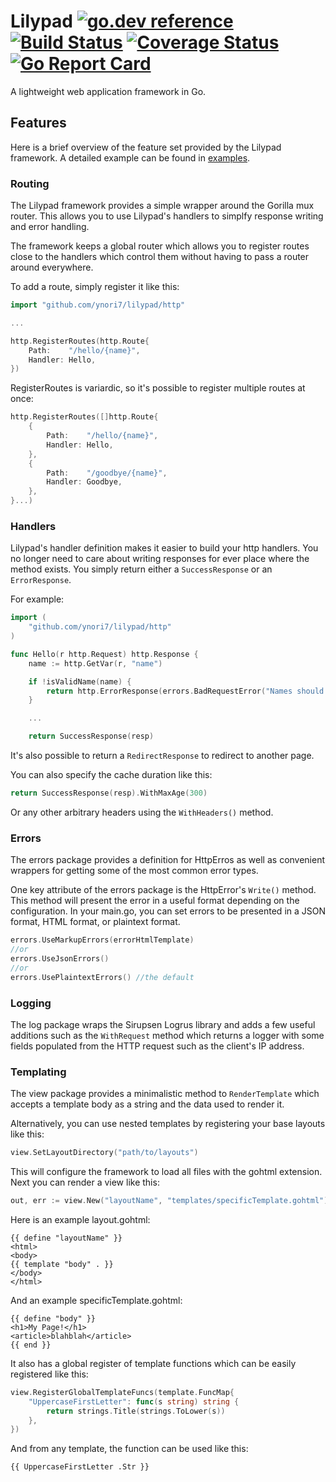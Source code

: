 # Lilypad [![go.dev reference](https://img.shields.io/badge/go.dev-reference-007d9c?logo=go&logoColor=white&style=flat-square)](https://pkg.go.dev/github.com/ynori7/lilypad) [![Build Status](https://travis-ci.org/ynori7/lilypad.svg?branch=master)](https://travis-ci.com/github/ynori7/lilypad) [![Coverage Status](https://coveralls.io/repos/github/ynori7/lilypad/badge.svg?branch=master)](https://coveralls.io/github/ynori7/lilypad?branch=master) [![Go Report Card](https://goreportcard.com/badge/ynori7/lilypad)](https://goreportcard.com/report/github.com/ynori7/lilypad)
A lightweight web application framework in Go.

## Features
Here is a brief overview of the feature set provided by the Lilypad framework.
A detailed example can be found in [examples](/examples).

### Routing
The Lilypad framework provides a simple wrapper around the Gorilla mux router. This
allows you to use Lilypad's handlers to simplfy response writing and error handling.

The framework keeps a global router which allows you to register routes close to the
handlers which control them without having to pass a router around everywhere.

To add a route, simply register it like this:

```go
import "github.com/ynori7/lilypad/http"

...

http.RegisterRoutes(http.Route{
    Path:    "/hello/{name}",
    Handler: Hello,
})
```

RegisterRoutes is variardic, so it's possible to register multiple routes at once:

```go
http.RegisterRoutes([]http.Route{
    {
        Path:    "/hello/{name}",
        Handler: Hello,
    },
    {
        Path:    "/goodbye/{name}",
        Handler: Goodbye,
    },
}...)
```

### Handlers
Lilypad's handler definition makes it easier to build your http handlers. You no longer
need to care about writing responses for ever place where the method exists. You simply
return either a `SuccessResponse` or an `ErrorResponse`.

For example:

```go
import (
	"github.com/ynori7/lilypad/http"
)

func Hello(r http.Request) http.Response {
    name := http.GetVar(r, "name")

    if !isValidName(name) {
        return http.ErrorResponse(errors.BadRequestError("Names should be non-empty and contain only letters"))
    }

    ...

    return SuccessResponse(resp)
```

It's also possible to return a `RedirectResponse` to redirect to another page.

You can also specify the cache duration like this:

```go
return SuccessResponse(resp).WithMaxAge(300)
```

Or any other arbitrary headers using the `WithHeaders()` method.

### Errors
The errors package provides a definition for HttpErros as well as convenient wrappers
for getting some of the most common error types.

One key attribute of the errors package is the HttpError's `Write()` method. This
method will present the error in a useful format depending on the configuration. In your
main.go, you can set errors to be presented in a JSON format, HTML format, or plaintext format.

```go
errors.UseMarkupErrors(errorHtmlTemplate)
//or
errors.UseJsonErrors()
//or
errors.UsePlaintextErrors() //the default
```

### Logging
The log package wraps the Sirupsen Logrus library and adds a few useful additions such as
the `WithRequest` method which returns a logger with some fields populated from the HTTP
request such as the client's IP address.

### Templating
The view package provides a minimalistic method to `RenderTemplate` which accepts a template 
body as a string and the data used to render it.

Alternatively, you can use nested templates by registering your base layouts like this:

```go
view.SetLayoutDirectory("path/to/layouts")
```

This will configure the framework to load all files with the gohtml extension. Next you can 
render a view like this:

```go
out, err := view.New("layoutName", "templates/specificTemplate.gohtml").Render(myData)
```

Here is an example layout.gohtml:
```gotemplate
{{ define "layoutName" }}
<html>
<body>
{{ template "body" . }}
</body>
</html>
```

And an example specificTemplate.gohtml:
```gotemplate
{{ define "body" }}
<h1>My Page!</h1>
<article>blahblah</article>
{{ end }}
```

It also has a global register of template functions which can be easily registered like this:

```go
view.RegisterGlobalTemplateFuncs(template.FuncMap{
    "UppercaseFirstLetter": func(s string) string {
        return strings.Title(strings.ToLower(s))
    },
})
```

And from any template, the function can be used like this:

```gotemplate
{{ UppercaseFirstLetter .Str }}
```
